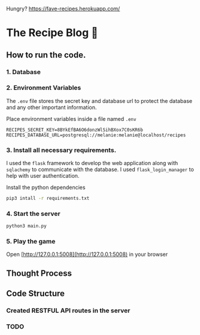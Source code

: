 Hungry? https://fave-recipes.herokuapp.com/


# The Recipe Blog 🥘

## How to run the code.

### 1. Database


### 2. Environment Variables

The `.env` file stores the secret key and database url to protect the database and any other important information.

Place environment variables inside a file named `.env`

```
RECIPES_SECRET_KEY=8BYkEfBA6O6donzWlSihBXox7C0sKR6b
RECIPES_DATABASE_URL=postgresql://melanie:melanie@localhost/recipes
```

### 3. Install all necessary requirements.

I used the `flask` framework to develop the web application along with `sqlachemy` to communicate with the database.
I used `flask_login_manager` to help with user authentication.

Install the python dependencies

```sh
pip3 intall -r requirements.txt
```

### 4. Start the server

```sh
python3 main.py
```

### 5. Play the game

Open [http://127.0.0.1:5008](http://127.0.0.1:5008) in your browser


## Thought Process


## Code Structure


### Created RESTFUL API routes in the server


### TODO
